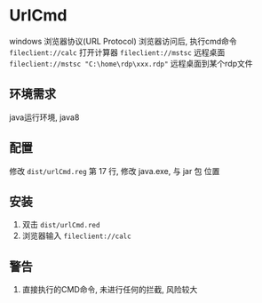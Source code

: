 # UrlCmd
 windows 浏览器协议(URL Protocol)
 浏览器访问后, 执行cmd命令
 ```fileclient://calc``` 打开计算器
 ```fileclient://mstsc``` 远程桌面
 ```fileclient://mstsc "C:\home\rdp\xxx.rdp"``` 远程桌面到某个rdp文件
 
 ## 环境需求
 java运行环境, java8


 ## 配置
 修改 ```dist/urlCmd.reg``` 第 17 行, 修改 java.exe, 与 jar 包 位置
 
 ## 安装
 1. 双击 ```dist/urlCmd.red```
 2. 浏览器输入 ```fileclient://calc```
 
 ## 警告
 1. 直接执行的CMD命令, 未进行任何的拦截, 风险较大
